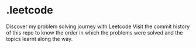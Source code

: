 # .leetcode
Discover my problem solving journey with Leetcode 
Visit the commit history of this repo to know the order in which the problems were solved and the topics learnt along the way.
